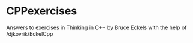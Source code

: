 # CPPexercises
Answers to exercises in Thinking in C++ by Bruce Eckels
with the help of /djkovrik/EckelCpp
